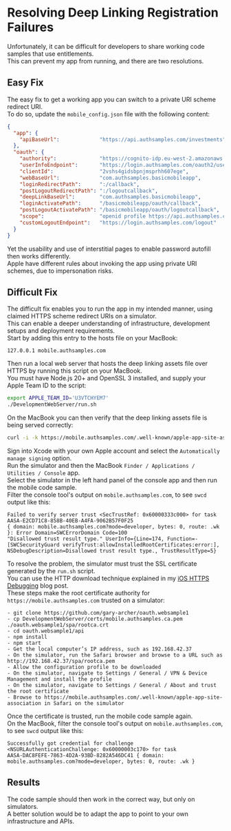 # Resolving Deep Linking Registration Failures

Unfortunately, it can be difficult for developers to share working code samples that use entitlements.\
This can prevent my app from running, and there are two resolutions.

## Easy Fix

The easy fix to get a working app you can switch to a private URI scheme redirect URI.\
To do so, update the `mobile_config.json` file with the following content:

```json
{
  "app": {
    "apiBaseUrl":             "https://api.authsamples.com/investments"
  },
  "oauth": {
    "authority":              "https://cognito-idp.eu-west-2.amazonaws.com/eu-west-2_CuhLeqiE9",
    "userInfoEndpoint":       "https://login.authsamples.com/oauth2/userInfo",
    "clientId":               "2vshs4gidsbpnjmsprhh607ege",
    "webBaseUrl":             "com.authsamples.basicmobileapp",
    "loginRedirectPath":      ":/callback",
    "postLogoutRedirectPath": ":/logoutcallback",
    "deepLinkBaseUrl":        "com.authsamples.basicmobileapp",
    "loginActivatePath":      "/basicmobileapp/oauth/callback",
    "postLogoutActivatePath": "/basicmobileapp/oauth/logoutcallback",
    "scope":                  "openid profile https://api.authsamples.com/investments",
    "customLogoutEndpoint":   "https://login.authsamples.com/logout"
  }
}
```

Yet the usability and use of interstitial pages to enable password autofill then works differently.\
Apple have different rules about invoking the app using private URI schemes, due to impersonation risks.

## Difficult Fix

The difficult fix enables you to run the app in my intended manner, using claimed HTTPS scheme redirect URIs on a simulator.\
This can enable a deeper understanding of infrastructure, development setups and deployment requirements.\
Start by adding this entry to the hosts file on your MacBook:

```text
127.0.0.1 mobile.authsamples.com
```

Then run a local web server that hosts the deep linking assets file over HTTPS by running this script on your MacBook.\
You must have Node.js 20+ and OpenSSL 3 installed, and supply your Apple Team ID to the script:

```bash
export APPLE_TEAM_ID='U3VTCHYEM7'
./DevelopmentWebServer/run.sh
```

On the MacBook you can then verify that the deep linking assets file is being served correctly:

```bash
curl -i -k https://mobile.authsamples.com/.well-known/apple-app-site-association
```

Sign into Xcode with your own Apple account and select the `Automatically manage signing` option.\
Run the simulator and then the MacBook `Finder / Applications / Utilities / Console` app.\
Select the simulator in the left hand panel of the console app and then run the mobile code sample.\
Filter the console tool's output on `mobile.authsamples.com`, to see `swcd` output like this:

```text
Failed to verify server trust <SecTrustRef: 0x60000333c000> for task AASA-E2CD71C8-858B-40EB-A4FA-9062B57F0F25
{ domain: mobile.authsamples.com?mode=developer, bytes: 0, route: .wk }: Error Domain=SWCErrorDomain Code=100
"Disallowed trust result type." UserInfo={Line=174, Function=-[SWCSecurityGuard verifyTrust:allowInstalledRootCertificates:error:], NSDebugDescription=Disallowed trust result type., TrustResultType=5}
```

To resolve the problem, the simulator must trust the SSL certificate generated by the `run.sh` script.\
You can use the HTTP download technique explained in my [iOS HTTPS Debugging](https://apisandclients.com/posts/ios-https-debugging) blog post.\
These steps make the root certificate authority for `https://mobile.authsamples.com` trusted on a simulator:

```text
- git clone https://github.com/gary-archer/oauth.websample1
- cp DevelopmentWebServer/certs/mobile.authsamples.ca.pem ./oauth.websample1/spa/rootca.crt
- cd oauth.websample1/api
- npm install
- npm start
- Get the local computer’s IP address, such as 192.168.42.37
- On the simulator, run the Safari browser and browse to a URL such as http://192.168.42.37/spa/rootca.pem
- Allow the configuration profile to be downloaded
- On the simulator, navigate to Settings / General / VPN & Device Management and install the profile
- On the simulator, navigate to Settings / General / About and trust the root certificate
- Browse to https://mobile.authsamples.com/.well-known/apple-app-site-association in Safari on the simulator
```

Once the certificate is trusted, run the mobile code sample again.\
On the MacBook, filter the console tool's output on `mobile.authsamples.com`, to see `swcd` output like this:

```text
Successfully got credential for challenge <NSURLAuthenticationChallenge: 0x60000003c170> for task
AASA-DAC8FEFE-7863-4D2A-93BD-8282A546DC41 { domain: mobile.authsamples.com?mode=developer, bytes: 0, route: .wk }
```

## Results

The code sample should then work in the correct way, but only on simulators.\
A better solution would be to adapt the app to point to your own infrastructure and APIs.
